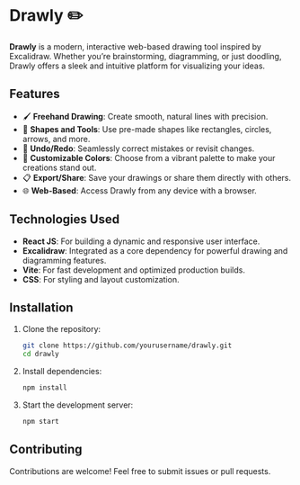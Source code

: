 # Drawly ✏️  
**Drawly** is a modern, interactive web-based drawing tool inspired by Excalidraw. Whether you’re brainstorming, diagramming, or just doodling, Drawly offers a sleek and intuitive platform for visualizing your ideas.

## Features  
- 🖌️ **Freehand Drawing**: Create smooth, natural lines with precision.  
- 📏 **Shapes and Tools**: Use pre-made shapes like rectangles, circles, arrows, and more.  
- 🔄 **Undo/Redo**: Seamlessly correct mistakes or revisit changes.  
- 🎨 **Customizable Colors**: Choose from a vibrant palette to make your creations stand out.  
- 📋 **Export/Share**: Save your drawings or share them directly with others.  
- 🌐 **Web-Based**: Access Drawly from any device with a browser.

## Technologies Used  
- **React JS**: For building a dynamic and responsive user interface.  
- **Excalidraw**: Integrated as a core dependency for powerful drawing and diagramming features.  
- **Vite**: For fast development and optimized production builds.  
- **CSS**: For styling and layout customization.  

## Installation  
1. Clone the repository:  
   ```bash
   git clone https://github.com/yourusername/drawly.git
   cd drawly
   ```  
2. Install dependencies:  
   ```bash
   npm install
   ```  
3. Start the development server:  
   ```bash
   npm start
   ```
   
## Contributing  
Contributions are welcome! Feel free to submit issues or pull requests.  
